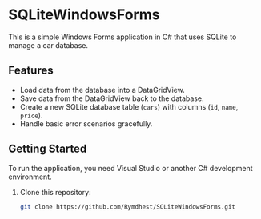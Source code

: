 # SQLiteWindowsForms

This is a simple Windows Forms application in C# that uses SQLite to manage a car database.

## Features

- Load data from the database into a DataGridView.
- Save data from the DataGridView back to the database.
- Create a new SQLite database table (`cars`) with columns (`id`, `name`, `price`).
- Handle basic error scenarios gracefully.

## Getting Started

To run the application, you need Visual Studio or another C# development environment.

1. Clone this repository:

   ```bash
   git clone https://github.com/Rymdhest/SQLiteWindowsForms.git
